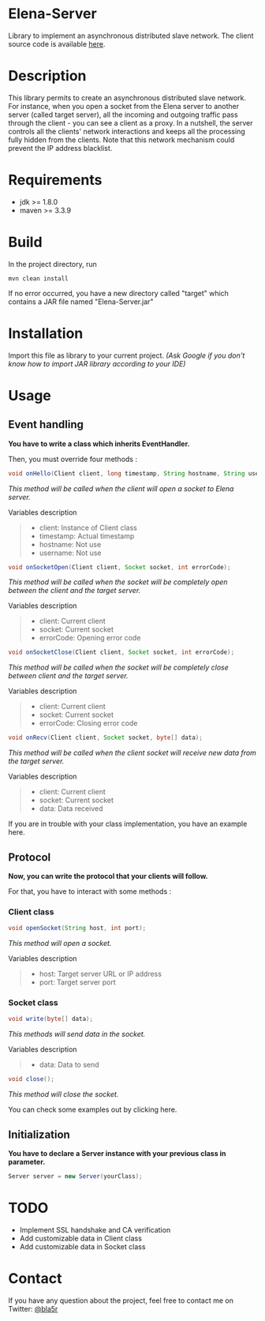 # Elena-Server

Library to implement an asynchronous distributed slave network.
The client source code is available [here](https://github.com/lanquemar/Elena-Client).


# Description

This library permits to create an asynchronous distributed slave network. For instance, when you open a socket from the Elena server to another server (called target server), all the incoming and outgoing traffic pass through the client - you can see a client as a proxy. In a nutshell, the server controls all the clients' network interactions and keeps all the processing fully hidden from the clients.
Note that this network mechanism could prevent the IP address blacklist.


# Requirements

+ jdk >= 1.8.0
+ maven >= 3.3.9

# Build

In the project directory, run
```
mvn clean install
```

If no error occurred, you have a new directory called "target" which contains a JAR file named "Elena-Server.jar"


# Installation

Import this file as library to your current project.
*(Ask Google if you don't know how to import JAR library according to your IDE)*


# Usage

## Event handling

**You have to write a class which inherits EventHandler.**

Then, you must override four methods :

```java
void onHello(Client client, long timestamp, String hostname, String username);
```
*This method will be called when the client will open a socket to Elena server.*

Variables description
> + client: Instance of Client class
> + timestamp: Actual timestamp
> + hostname: Not use
> + username: Not use

```java
void onSocketOpen(Client client, Socket socket, int errorCode);
```
*This method will be called when the socket will be completely open between the client and the target server.*

Variables description
> + client: Current client
> + socket: Current socket
> + errorCode: Opening error code

```java
void onSocketClose(Client client, Socket socket, int errorCode);
```
*This method will be called when the socket will be completely close between client and the target server.*

Variables description
> + client: Current client
> + socket: Current socket
> + errorCode: Closing error code

```java
void onRecv(Client client, Socket socket, byte[] data);
```
*This method will be called when the client socket will receive new data from the target server.*

Variables description
> + client: Current client
> + socket: Current socket
> + data: Data received

If you are in trouble with your class implementation, you have an example here.


## Protocol

**Now, you can write the protocol that your clients will follow.**

For that, you have to interact with some methods :

### Client class
```java
void openSocket(String host, int port);
```
*This method will open a socket.*

Variables description
> + host: Target server URL or IP address
> + port: Target server port

### Socket class
```java
void write(byte[] data);
```
*This methods will send data in the socket.*

Variables description
> + data: Data to send

```java
void close();
```
*This method will close the socket.*

You can check some examples out by clicking here.


## Initialization

**You have to declare a Server instance with your previous class in parameter.**

```java
Server server = new Server(yourClass);
```

# TODO

  + Implement SSL handshake and CA verification
  + Add customizable data in Client class
  + Add customizable data in Socket class 


# Contact

If you have any question about the project, feel free to contact me on Twitter: [@bla5r](https://twitter.com/bla5r) 
